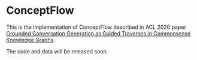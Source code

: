 # ConceptFlow

This is the implementation of ConceptFlow described in ACL 2020 paper [Grounded Conversation Generation as Guided Traverses in Commonsense Knowledge Graphs]().

The code and data will be released soon.
